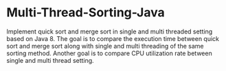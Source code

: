 # Multi-Thread-Sorting-Java
Implement quick sort and merge sort in single and multi threaded setting based on Java 8.
The goal is to compare the execution time between quick sort and merge sort along with single and multi threading of the same sorting method.
Another goal is to compare CPU utilization rate between single and multi thread setting.
